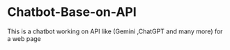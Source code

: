 # Chatbot-Base-on-API
This is a chatbot  working on API like (Gemini ,ChatGPT and many more) for a web page
